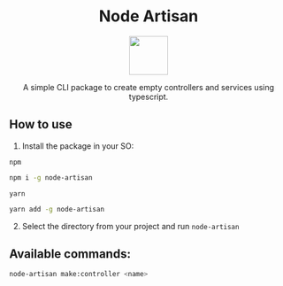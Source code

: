 <h1 align="center">Node Artisan</h1>

<center>
  <img src="https://cdn.discordapp.com/attachments/813305507774726176/948071878180868116/Sem_titulo-1.svg" width="70">
</center>

<p align="center">
  A simple CLI package to create empty controllers and services using typescript.
</p>

## How to use

1. Install the package in your SO:

`npm`
```zsh
npm i -g node-artisan
```

`yarn`
```zsh
yarn add -g node-artisan
```

2. Select the directory from your project and run ```node-artisan```

## Available commands:

```zsh
node-artisan make:controller <name>
```
